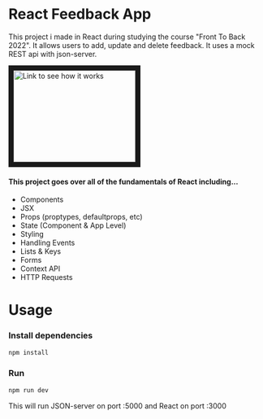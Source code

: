 # React Feedback App

This project i made in React during studying the course "Front To Back 2022".
It allows users to add, update and delete feedback. It uses a mock REST api with json-server.

<a href="http://www.youtube.com/watch?feature=player_embedded&v=lgDbLF5Fq4U
" target="_blank"><img src="http://img.youtube.com/vi/lgDbLF5Fq4U/0.jpg" 
alt="Link to see how it works" width="240" height="180" border="10" /></a>

#### This project goes over all of the fundamentals of React including...

- Components
- JSX
- Props (proptypes, defaultprops, etc)
- State (Component & App Level)
- Styling
- Handling Events
- Lists & Keys
- Forms
- Context API
- HTTP Requests

# Usage

### Install dependencies

```bash
npm install
```

### Run

```bash
npm run dev
```

This will run JSON-server on port :5000 and React on port :3000
